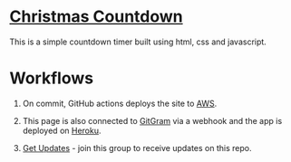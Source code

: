 # <a href='http://infixe.click/countdown/' target="_blank">Christmas Countdown</a> 
 This is a simple countdown timer built using html, css and javascript.

# Workflows

1) On commit, GitHub actions deploys the site to <a href='https://githubactions3.s3.ap-southeast-1.amazonaws.com/index.html'>AWS</a>.

2) This page is also connected to <a href='https://github.com/infixe/GitGram'> GitGram</a> via a webhook and the app is deployed on <a href='https://gitupdates.herokuapp.com/'>Heroku</a>. 

3) <a href='https://t.me/+Q_W584iiPGYwNjZl'>Get Updates</a> - join this group to receive updates on this repo. 

  
